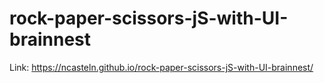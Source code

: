 # rock-paper-scissors-jS-with-UI-brainnest
 
Link: https://ncasteln.github.io/rock-paper-scissors-jS-with-UI-brainnest/
